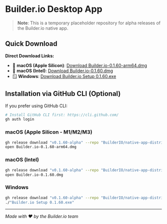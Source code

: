 # Builder.io Desktop App

> **Note**: This is a temporary placeholder repository for alpha releases of the Builder.io native app.

## Quick Download

**Direct Download Links:**
- 🍎 **macOS (Apple Silicon)**: [Download Builder.io-0.1.60-arm64.dmg](https://github.com/BuilderIO/native-app-distribution/releases/download/v0.1.60-alpha/Builder.io-0.1.60-arm64.dmg)
- 🍎 **macOS (Intel)**: [Download Builder.io-0.1.60.dmg](https://github.com/BuilderIO/native-app-distribution/releases/download/v0.1.60-alpha/Builder.io-0.1.60.dmg)  
- 🪟 **Windows**: [Download Builder.io Setup 0.1.60.exe](https://github.com/BuilderIO/native-app-distribution/releases/download/v0.1.60-alpha/Builder.io.Setup.0.1.60.exe)

## Installation via GitHub CLI (Optional)

If you prefer using GitHub CLI:

```bash
# Install GitHub CLI first: https://cli.github.com/
gh auth login
```

### macOS (Apple Silicon - M1/M2/M3)
```bash
gh release download "v0.1.60-alpha" --repo "BuilderIO/native-app-distribution" --pattern "Builder.io-0.1.60-arm64.dmg"
open Builder.io-0.1.60-arm64.dmg
```

### macOS (Intel)
```bash
gh release download "v0.1.60-alpha" --repo "BuilderIO/native-app-distribution" --pattern "Builder.io-0.1.60.dmg"
open Builder.io-0.1.60.dmg
```

### Windows  
```bash
gh release download "v0.1.60-alpha" --repo "BuilderIO/native-app-distribution" --pattern "Builder.io Setup 0.1.60.exe"
./"Builder.io Setup 0.1.60.exe"
```

---

*Made with ❤️ by the Builder.io team*
